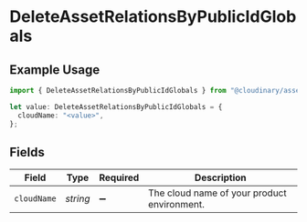 # DeleteAssetRelationsByPublicIdGlobals

## Example Usage

```typescript
import { DeleteAssetRelationsByPublicIdGlobals } from "@cloudinary/assets/models/operations";

let value: DeleteAssetRelationsByPublicIdGlobals = {
  cloudName: "<value>",
};
```

## Fields

| Field                                       | Type                                        | Required                                    | Description                                 |
| ------------------------------------------- | ------------------------------------------- | ------------------------------------------- | ------------------------------------------- |
| `cloudName`                                 | *string*                                    | :heavy_minus_sign:                          | The cloud name of your product environment. |
